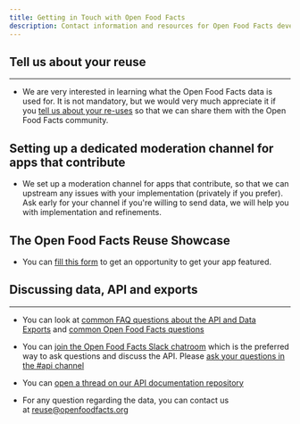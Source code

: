 ```yaml
---
title: Getting in Touch with Open Food Facts
description: Contact information and resources for Open Food Facts developers, including reuse reporting, moderation channels, showcase opportunities, and community support
---
```


## Tell us about your reuse

------------------------

* We are very interested in learning what the Open Food Facts data is used for. It is not mandatory, but we would very much appreciate it if you [tell us about your re-uses](mailto:reuse@openfoodfacts.org?subject=Open%20Food%20Facts%20Data%20reuse) so that we can share them with the Open Food Facts community.

## Setting up a dedicated moderation channel for apps that contribute
* We set up a moderation channel for apps that contribute, so that we can upstream any issues with your implementation (privately if you prefer).  Ask early for your channel if you're willing to send data, we will help you with implementation and refinements.

## The Open Food Facts Reuse Showcase
* You can [fill this form](https://forms.gle/hwaeqBfs8ywwhbTg8) to get an opportunity to get your app featured.

## Discussing data, API and exports
--------------------------------

* You can look at [common FAQ questions about the API and Data Exports](https://support.openfoodfacts.org/help/fr-fr/12) and [common Open Food Facts questions](https://support.openfoodfacts.org/help/fr-fr)

* You can [join the Open Food Facts Slack chatroom](https://slack.openfoodfacts.org/) which is the preferred way to ask questions and discuss the API. Please [ask your questions in the #api channel](https://app.slack.com/client/T02KVRT1Q/C043X1X90)

* You can [open a thread on our API documentation repository](https://github.com/openfoodfacts/api-documentation/discussions)

* For any question regarding the data, you can contact us at <reuse@openfoodfacts.org>
